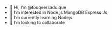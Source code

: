 - 👋 Hi, I’m @touqeersaddique
- 👀 I’m interested in Node js MongoDB Express Js
- 🌱 I’m currently learning Nodejs
- 💞️ I’m looking to collaborate 


<!---
touqeersaddique/touqeersaddique is a ✨ special ✨ repository because its `README.md` (this file) appears on your GitHub profile.
You can click the Preview link to take a look at your changes.
--->

